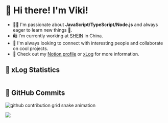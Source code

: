 # 👋 Hi there! I'm Viki!

- 👨‍💻 I'm passionate about **JavaScript/TypeScript/Node.js** and always eager to learn new things 🌟.
- 🛍️ I'm currently working at [SHEIN](https://www.sheingroup.com) in China.
- 🤝 I'm always looking to connect with interesting people and collaborate on cool projects.
- 📖 Check out my [Notion profile](https://vmoe.notion.site/vmoe/Viki-1d8789fe217f418094085d3c8f9afb83) or [xLog](https://xlog.viki.moe) for more information.

## 📖 xLog Statistics

<a href="https://xlog.viki.moe" target="_blank">
  <picture>
    <source media="(prefers-color-scheme: light)" srcset="https://xlog-card.vercel.app/api/viki-8061?theme=light" />
    <source media="(prefers-color-scheme: dark)" srcset="https://xlog-card.vercel.app/api/viki-8061?theme=dark" />
    <img src="https://xlog-card.vercel.app/api/viki-8061?theme=light" alt="" />
  </picture>
</a>

## 🌟 GitHub Commits

<picture>
  <source media="(prefers-color-scheme: dark)" srcset="https://proxy.viki.moe/vikiboss/vikiboss/snake/snake-dark.svg?proxy-host=raw.githubusercontent.com">
  <source media="(prefers-color-scheme: light)" srcset="https://proxy.viki.moe/vikiboss/vikiboss/snake/snake.svg?proxy-host=raw.githubusercontent.com">
  <img alt="github contribution grid snake animation" src="https://proxy.viki.moe/vikiboss/vikiboss/snake/snake.svg?proxy-host=raw.githubusercontent.com">
</picture>

![](https://komarev.com/ghpvc/?username=vikiboss&color=orange)
